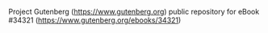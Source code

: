 Project Gutenberg (https://www.gutenberg.org) public repository for eBook #34321 (https://www.gutenberg.org/ebooks/34321)
